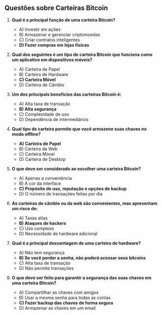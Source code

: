 ## Questões sobre Carteiras Bitcoin

1. **Qual é a principal função de uma carteira Bitcoin?**
   - A) Investir em ações
   - B) Armazenar e gerenciar criptomoedas
   - C) Criar contratos inteligentes
   - **D) Fazer compras em lojas físicas**

2. **Qual dos seguintes é um tipo de carteira Bitcoin que funciona como um aplicativo em dispositivos móveis?**
   - A) Carteira de Papel
   - B) Carteira de Hardware
   - **C) Carteira Móvel**
   - D) Carteira de Câmbio

3. **Um dos principais benefícios das carteiras Bitcoin é:**
   - A) Alta taxa de transação
   - **B) Alta segurança**
   - C) Complexidade de uso
   - D) Dependência de intermediários

4. **Qual tipo de carteira permite que você armazene suas chaves no modo offline?**
   - **A) Carteira de Papel**
   - B) Carteira da Web
   - C) Carteira Móvel
   - D) Carteira de Desktop

5. **O que deve ser considerado ao escolher uma carteira Bitcoin?**
   - A) Apenas a conveniência
   - B) A cor da interface
   - **C) Propósito de uso, reputação e opções de backup**
   - D) O número de transações feitas por dia

6. **As carteiras de câmbio ou da web são convenientes, mas apresentam um risco de:**
   - A) Taxas altas
   - **B) Ataques de hackers**
   - C) Uso complexo
   - D) Necessidade de hardware adicional

7. **Qual é a principal desvantagem de uma carteira de hardware?**
   - A) Não tem segurança
   - **B) Se você perder a senha, não poderá acessar seus bitcoins**
   - C) Alta taxa de transação
   - D) Não permite transações

8. **O que deve ser feito para garantir a segurança das suas chaves em uma carteira Bitcoin?**
   - A) Compartilhar as chaves com amigos
   - B) Usar a mesma senha para todas as contas
   - **C) Fazer backup das chaves de forma segura**
   - D) Armazenar as chaves em um email

